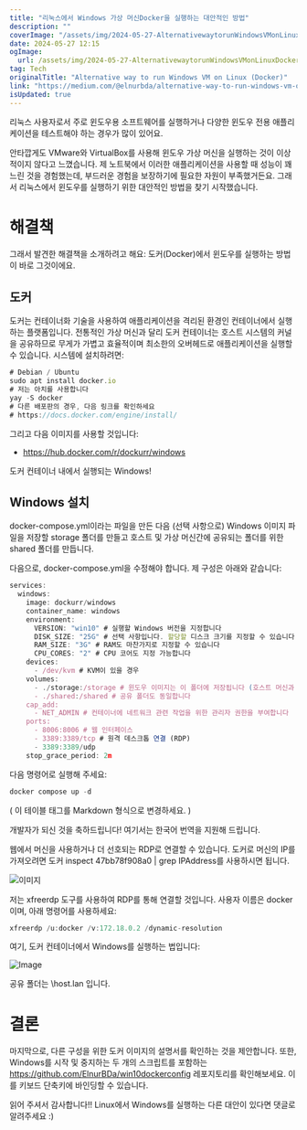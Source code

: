 ```yaml
---
title: "리눅스에서 Windows 가상 머신Docker을 실행하는 대안적인 방법"
description: ""
coverImage: "/assets/img/2024-05-27-AlternativewaytorunWindowsVMonLinuxDocker_0.png"
date: 2024-05-27 12:15
ogImage:
  url: /assets/img/2024-05-27-AlternativewaytorunWindowsVMonLinuxDocker_0.png
tag: Tech
originalTitle: "Alternative way to run Windows VM on Linux (Docker)"
link: "https://medium.com/@elnurbda/alternative-way-to-run-windows-vm-on-linux-docker-6d9828b3586c"
isUpdated: true
---
```


리눅스 사용자로서 주로 윈도우용 소프트웨어를 실행하거나 다양한 윈도우 전용 애플리케이션을 테스트해야 하는 경우가 많이 있어요.

안타깝게도 VMware와 VirtualBox를 사용해 윈도우 가상 머신을 실행하는 것이 이상적이지 않다고 느꼈습니다. 제 노트북에서 이러한 애플리케이션을 사용할 때 성능이 꽤 느린 것을 경험했는데, 부드러운 경험을 보장하기에 필요한 자원이 부족했거든요. 그래서 리눅스에서 윈도우를 실행하기 위한 대안적인 방법을 찾기 시작했습니다.

# 해결책

그래서 발견한 해결책을 소개하려고 해요: 도커(Docker)에서 윈도우를 실행하는 방법이 바로 그것이에요.

<div class="content-ad"></div>

## 도커

도커는 컨테이너화 기술을 사용하여 애플리케이션을 격리된 환경인 컨테이너에서 실행하는 플랫폼입니다. 전통적인 가상 머신과 달리 도커 컨테이너는 호스트 시스템의 커널을 공유하므로 무게가 가볍고 효율적이며 최소한의 오버헤드로 애플리케이션을 실행할 수 있습니다. 시스템에 설치하려면:

```js
# Debian / Ubuntu
sudo apt install docker.io
# 저는 아치를 사용합니다
yay -S docker
# 다른 배포판의 경우, 다음 링크를 확인하세요
# https://docs.docker.com/engine/install/
```

그리고 다음 이미지를 사용할 것입니다:

<div class="content-ad"></div>

- https://hub.docker.com/r/dockurr/windows

도커 컨테이너 내에서 실행되는 Windows!

## Windows 설치

docker-compose.yml이라는 파일을 만든 다음 (선택 사항으로) Windows 이미지 파일을 저장할 storage 폴더를 만들고 호스트 및 가상 머신간에 공유되는 폴더를 위한 shared 폴더를 만듭니다.

<div class="content-ad"></div>

다음으로, docker-compose.yml을 수정해야 합니다. 제 구성은 아래와 같습니다:

```js
services:
  windows:
    image: dockurr/windows
    container_name: windows
    environment:
      VERSION: "win10" # 실행할 Windows 버전을 지정합니다
      DISK_SIZE: "25G" # 선택 사항입니다. 할당할 디스크 크기를 지정할 수 있습니다
      RAM_SIZE: "3G" # RAM도 마찬가지로 지정할 수 있습니다
      CPU_CORES: "2" # CPU 코어도 지정 가능합니다
    devices:
      - /dev/kvm # KVM이 있을 경우
    volumes:
      - ./storage:/storage # 윈도우 이미지는 이 폴더에 저장됩니다 (호스트 머신과 컨테이너 모두)
      - ./shared:/shared # 공유 폴더도 동일합니다
    cap_add:
      - NET_ADMIN # 컨테이너에 네트워크 관련 작업을 위한 관리자 권한을 부여합니다
    ports:
      - 8006:8006 # 웹 인터페이스
      - 3389:3389/tcp # 원격 데스크톱 연결 (RDP)
      - 3389:3389/udp
    stop_grace_period: 2m
```

다음 명령어로 실행해 주세요:

```js
docker compose up -d
```

<div class="content-ad"></div>

( 이 테이블 태그를 Markdown 형식으로 변경하세요. )

개발자가 되신 것을 축하드립니다! 여기서는 한국어 번역을 지원해 드립니다.

<div class="content-ad"></div>

웹에서 머신을 사용하거나 더 선호되는 RDP로 연결할 수 있습니다. 도커로 머신의 IP를 가져오려면 도커 inspect 47bb78f908a0 | grep IPAddress를 사용하시면 됩니다.

![이미지](/assets/img/2024-05-27-AlternativewaytorunWindowsVMonLinuxDocker_0.png)

저는 xfreerdp 도구를 사용하여 RDP를 통해 연결할 것입니다. 사용자 이름은 docker이며, 아래 명령어를 사용하세요:

```js
xfreerdp /u:docker /v:172.18.0.2 /dynamic-resolution
```

<div class="content-ad"></div>

여기, 도커 컨테이너에서 Windows를 실행하는 법입니다:

![Image](/assets/img/2024-05-27-AlternativewaytorunWindowsVMonLinuxDocker_1.png)

공유 폴더는 \\host.lan 입니다.

# 결론

<div class="content-ad"></div>

마지막으로, 다른 구성을 위한 도커 이미지의 설명서를 확인하는 것을 제안합니다. 또한, Windows를 시작 및 중지하는 두 개의 스크립트를 포함하는 https://github.com/ElnurBDa/win10dockerconfig 레포지토리를 확인해보세요. 이를 키보드 단축키에 바인딩할 수 있습니다.

읽어 주셔서 감사합니다!! Linux에서 Windows를 실행하는 다른 대안이 있다면 댓글로 알려주세요 :)
